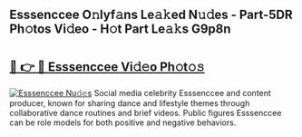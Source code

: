 ## Esssenccee O𝚗lyf𝚊ns Le𝚊𝚔ed N𝚞𝚍es - Part-5DR Ph𝚘tos Vi𝚍eo - H𝚘t Part Le𝚊𝚔s G9p8n

# <h2><a href="http://hfdve7q.feru.top/?c=Esssenccee">🔗 👉 🔴 Esssenccee Vi𝚍𝚎o Ph𝚘t𝚘𝚜</a></h2>

[![Esssenccee Nu𝚍𝚎s](https://i.imgur.com/0TWrTi3.gif)](http://hfdve7q.feru.top/?c=Esssenccee)
Social media celebrity Esssenccee and content producer, known for sharing dance and lifestyle themes through collaborative dance routines and brief videos. Public figures Esssenccee can be role models for both positive and negative behaviors. 
